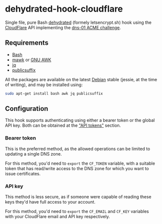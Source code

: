 
dehydrated-hook-cloudflare
==========================

Single file, pure Bash [dehydrated](https://github.com/lukas2511/dehydrated) (formely letsencrypt.sh) hook using the [CloudFlare](https://cloudflare.com/) API implementing the [dns-01 ACME challenge](https://tools.ietf.org/html/draft-ietf-acme-acme).

Requirements
------------

 * [Bash](https://www.gnu.org/software/bash/)
 * [mawk](http://invisible-island.net/mawk/mawk.html) or [GNU AWK](https://www.gnu.org/software/gawk/)
 * [jq](https://github.com/stedolan/jq)
 * [publicsuffix](https://packages.debian.org/stable/publicsuffix)

All the packages are available on the latest [Debian](https://debian.org) stable (jessie, at the time of writing), and may be installed using:
```bash
sudo apt-get install bash awk jq publicsuffix
```

Configuration
-------------

This hook supports authenticating using either a bearer token or the global API key. Both can be obtained at the ["API tokens"](https://dash.cloudflare.com/profile/api-tokens) section.

### Bearer token

This is the preferred method, as the allowed operations can be limited to updating a single DNS zone.

For this method, you'd need to `export` the `CF_TOKEN` variable, with a suitable token that has read/write access to the DNS zone for which you want to issue certificates.

### API key

This method is less secure, as if someone were capable of reading these keys they'd have full access to your account.

For this method, you'd need to `export` the `CF_EMAIL` and `CF_KEY` variables with your CloudFlare email and API key respectively.
